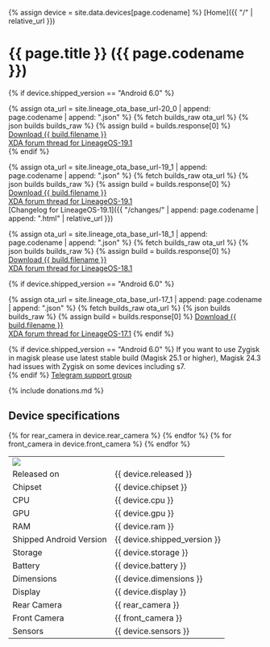 {% assign device = site.data.devices[page.codename] %}
[Home]({{ "/" | relative_url }})

# {{ page.title }} ({{ page.codename }})

{% if device.shipped_version == "Android 6.0" %}

{% assign ota_url = site.lineage_ota_base_url-20_0 | append: page.codename | append: ".json" %}
{% fetch builds_raw ota_url %}
{% json builds builds_raw %}
{% assign build = builds.response[0] %}
<a href="{{ build.url }}">Download {{ build.filename }}</a><br>
<a href="{{ device.xda_200 }}">XDA forum thread for LineageOS-19.1</a><br>
{% endif %}

{% assign ota_url = site.lineage_ota_base_url-19_1 | append: page.codename | append: ".json" %}
{% fetch builds_raw ota_url %}
{% json builds builds_raw %}
{% assign build = builds.response[0] %}
<a href="{{ build.url }}">Download {{ build.filename }}</a><br>
<a href="{{ device.xda_191 }}">XDA forum thread for LineageOS-19.1</a><br>
[Changelog for LineageOS-19.1]({{ "/changes/" | append: page.codename | append: ".html" | relative_url }}) 

{% assign ota_url = site.lineage_ota_base_url-18_1 | append: page.codename | append: ".json" %}
{% fetch builds_raw ota_url %}
{% json builds builds_raw %}
{% assign build = builds.response[0] %}
<a href="{{ build.url }}">Download {{ build.filename }}</a><br>
<a href="{{ device.xda_181 }}">XDA forum thread for LineageOS-18.1</a>

{% if device.shipped_version == "Android 6.0" %}

{% assign ota_url = site.lineage_ota_base_url-17_1 | append: page.codename | append: ".json" %}
{% fetch builds_raw ota_url %}
{% json builds builds_raw %}
{% assign build = builds.response[0] %}
<a href="{{ build.url }}">Download {{ build.filename }}</a><br>
<a href="{{ device.xda_171 }}">XDA forum thread for LineageOS-17.1</a>
{% endif %}

{% if device.shipped_version == "Android 6.0" %}
If you want to use Zygisk in magisk please use latest stable build (Magisk 25.1 or higher), Magisk 24.3 had issues with Zygisk on some devices including s7.  
{% endif %}
[Telegram support group]({{device.tg}})

{% include donations.md %}

## Device specifications

<table>
    <tbody>
        <tr>
            <td align="left" colspan="2"><img src="{{ "/images/" | append: page.codename | append: ".png" | relative_url}}" style="max-height: 500px"></td>
        </tr>
        <tr>
            <td align="left">Released on</td>
            <td align="left">{{ device.released }}</td>
        </tr>
        <tr>
            <td align="left">Chipset</td>
            <td align="left">{{ device.chipset }}</td>
        </tr>
        <tr>
            <td align="left">CPU</td>
            <td align="left">{{ device.cpu }}</td>
        </tr>
        <tr>
            <td align="left">GPU</td>
            <td align="left">{{ device.gpu }}</td>
        </tr>
        <tr>
            <td align="left">RAM</td>
            <td align="left">{{ device.ram }}</td>
        </tr>
        <tr>
            <td align="left">Shipped Android Version</td>
            <td align="left">{{ device.shipped_version }}</td>
        </tr>
        <tr>
            <td align="left">Storage</td>
            <td align="left">{{ device.storage }}</td>
        </tr>
        <tr>
            <td align="left">Battery</td>
            <td align="left">{{ device.battery }}</td>
        </tr>
        <tr>
            <td align="left">Dimensions</td>
            <td align="left">{{ device.dimensions }}</td>
        </tr>
        <tr>
            <td align="left">Display</td>
            <td align="left">{{ device.display }}</td>
        </tr>
{% for rear_camera in device.rear_camera %}
        <tr>
            <td align="left">Rear Camera</td>
            <td align="left">{{ rear_camera }}</td>
        </tr>
{% endfor %}
{% for front_camera in device.front_camera %}
        <tr>
            <td align="left">Front Camera</td>
            <td align="left">{{ front_camera }}</td>
        </tr>
{% endfor %}
        <tr>
            <td align="left">Sensors</td>
            <td align="left">{{ device.sensors }}</td>
        </tr>
    </tbody>
</table>
